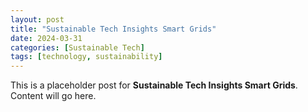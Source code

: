 ```yaml
---
layout: post
title: "Sustainable Tech Insights Smart Grids"
date: 2024-03-31
categories: [Sustainable Tech]
tags: [technology, sustainability]
---
```


This is a placeholder post for **Sustainable Tech Insights Smart Grids**. Content will go here.
